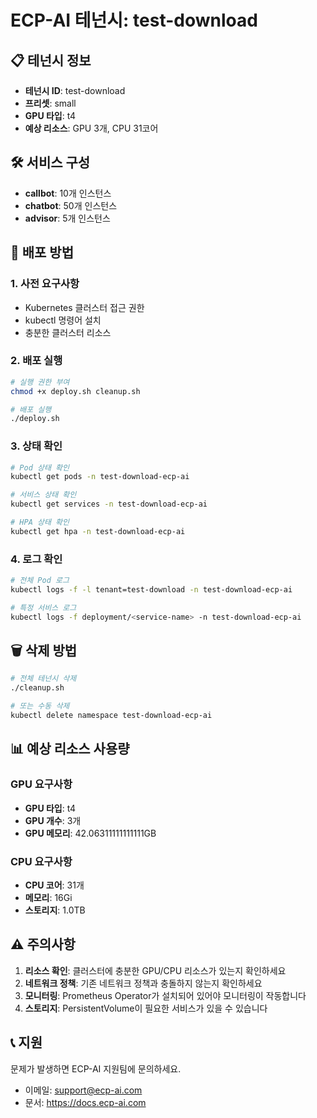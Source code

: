 # ECP-AI 테넌시: test-download

## 📋 테넌시 정보

- **테넌시 ID**: test-download
- **프리셋**: small
- **GPU 타입**: t4
- **예상 리소스**: GPU 3개, CPU 31코어

## 🛠️ 서비스 구성

- **callbot**: 10개 인스턴스
- **chatbot**: 50개 인스턴스
- **advisor**: 5개 인스턴스

## 🚀 배포 방법

### 1. 사전 요구사항
- Kubernetes 클러스터 접근 권한
- kubectl 명령어 설치
- 충분한 클러스터 리소스

### 2. 배포 실행
```bash
# 실행 권한 부여
chmod +x deploy.sh cleanup.sh

# 배포 실행
./deploy.sh
```

### 3. 상태 확인
```bash
# Pod 상태 확인
kubectl get pods -n test-download-ecp-ai

# 서비스 상태 확인
kubectl get services -n test-download-ecp-ai

# HPA 상태 확인
kubectl get hpa -n test-download-ecp-ai
```

### 4. 로그 확인
```bash
# 전체 Pod 로그
kubectl logs -f -l tenant=test-download -n test-download-ecp-ai

# 특정 서비스 로그
kubectl logs -f deployment/<service-name> -n test-download-ecp-ai
```

## 🗑️ 삭제 방법

```bash
# 전체 테넌시 삭제
./cleanup.sh

# 또는 수동 삭제
kubectl delete namespace test-download-ecp-ai
```

## 📊 예상 리소스 사용량

### GPU 요구사항
- **GPU 타입**: t4
- **GPU 개수**: 3개
- **GPU 메모리**: 42.06311111111111GB

### CPU 요구사항  
- **CPU 코어**: 31개
- **메모리**: 16Gi
- **스토리지**: 1.0TB

## ⚠️ 주의사항

1. **리소스 확인**: 클러스터에 충분한 GPU/CPU 리소스가 있는지 확인하세요
2. **네트워크 정책**: 기존 네트워크 정책과 충돌하지 않는지 확인하세요
3. **모니터링**: Prometheus Operator가 설치되어 있어야 모니터링이 작동합니다
4. **스토리지**: PersistentVolume이 필요한 서비스가 있을 수 있습니다

## 📞 지원

문제가 발생하면 ECP-AI 지원팀에 문의하세요.
- 이메일: support@ecp-ai.com
- 문서: https://docs.ecp-ai.com
